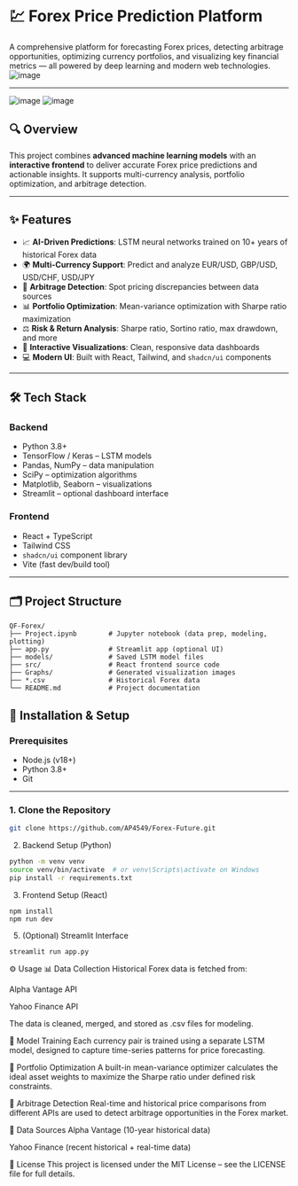 # 💹 Forex Price Prediction Platform

A comprehensive platform for forecasting Forex prices, detecting arbitrage opportunities, optimizing currency portfolios, and visualizing key financial metrics — all powered by deep learning and modern web technologies.
![image](https://github.com/user-attachments/assets/38582332-5347-42af-b511-88aafd6042a7)

---
![image](https://github.com/user-attachments/assets/9b0c6957-eae4-490c-ac68-b6c4eb104de7)
![image](https://github.com/user-attachments/assets/56560b8c-4510-4ea0-9a11-dc13c0e4eb1c)

## 🔍 Overview

This project combines **advanced machine learning models** with an **interactive frontend** to deliver accurate Forex price predictions and actionable insights. It supports multi-currency analysis, portfolio optimization, and arbitrage detection.

---

## ✨ Features

- 📈 **AI-Driven Predictions**: LSTM neural networks trained on 10+ years of historical Forex data  
- 🌍 **Multi-Currency Support**: Predict and analyze EUR/USD, GBP/USD, USD/CHF, USD/JPY  
- 💸 **Arbitrage Detection**: Spot pricing discrepancies between data sources  
- 📊 **Portfolio Optimization**: Mean-variance optimization with Sharpe ratio maximization  
- ⚖️ **Risk & Return Analysis**: Sharpe ratio, Sortino ratio, max drawdown, and more  
- 🧠 **Interactive Visualizations**: Clean, responsive data dashboards  
- 💻 **Modern UI**: Built with React, Tailwind, and `shadcn/ui` components  

---

## 🛠️ Tech Stack

### Backend
- Python 3.8+
- TensorFlow / Keras – LSTM models  
- Pandas, NumPy – data manipulation  
- SciPy – optimization algorithms  
- Matplotlib, Seaborn – visualizations  
- Streamlit – optional dashboard interface  

### Frontend
- React + TypeScript  
- Tailwind CSS  
- `shadcn/ui` component library  
- Vite (fast dev/build tool)  

---

## 🗂️ Project Structure

```plaintext
QF-Forex/
├── Project.ipynb        # Jupyter notebook (data prep, modeling, plotting)
├── app.py               # Streamlit app (optional UI)
├── models/              # Saved LSTM model files
├── src/                 # React frontend source code
├── Graphs/              # Generated visualization images
├── *.csv                # Historical Forex data
└── README.md            # Project documentation
```


## 🚀 Installation & Setup

### Prerequisites
- Node.js (v18+)
- Python 3.8+
- Git

---

### 1. Clone the Repository

```bash
git clone https://github.com/AP4549/Forex-Future.git
```
2. Backend Setup (Python)
```bash
python -m venv venv
source venv/bin/activate  # or venv\Scripts\activate on Windows
pip install -r requirements.txt
```
3. Frontend Setup (React)
```
npm install
npm run dev
```
5. (Optional) Streamlit Interface
```
streamlit run app.py
```
⚙️ Usage
📊 Data Collection
Historical Forex data is fetched from:

Alpha Vantage API

Yahoo Finance API

The data is cleaned, merged, and stored as .csv files for modeling.

🧠 Model Training
Each currency pair is trained using a separate LSTM model, designed to capture time-series patterns for price forecasting.

💼 Portfolio Optimization
A built-in mean-variance optimizer calculates the ideal asset weights to maximize the Sharpe ratio under defined risk constraints.

🔁 Arbitrage Detection
Real-time and historical price comparisons from different APIs are used to detect arbitrage opportunities in the Forex market.

📡 Data Sources
Alpha Vantage (10-year historical data)

Yahoo Finance (recent historical + real-time data)

📄 License
This project is licensed under the MIT License – see the LICENSE file for full details.
